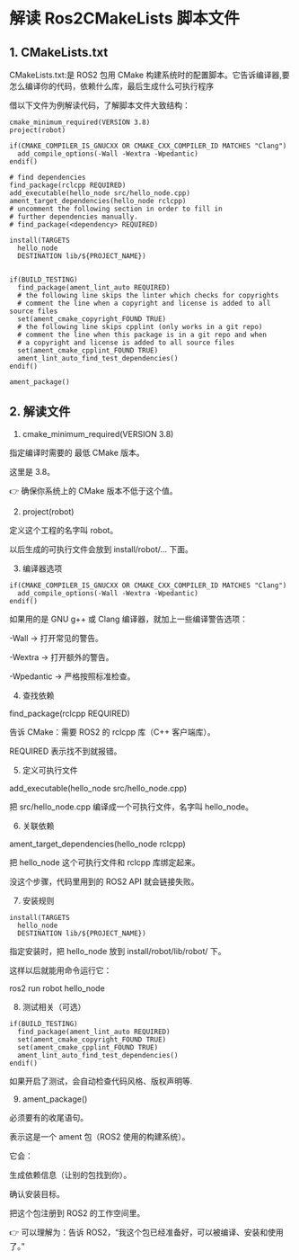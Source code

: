 # 解读 Ros2CMakeLists 脚本文件

## 1. CMakeLists.txt

CMakeLists.txt:是 ROS2 包用 CMake 构建系统时的配置脚本。它告诉编译器,要怎么编译你的代码，依赖什么库，最后生成什么可执行程序

借以下文件为例解读代码，了解脚本文件大致结构：

```
cmake_minimum_required(VERSION 3.8)
project(robot)

if(CMAKE_COMPILER_IS_GNUCXX OR CMAKE_CXX_COMPILER_ID MATCHES "Clang")
  add_compile_options(-Wall -Wextra -Wpedantic)
endif()

# find dependencies
find_package(rclcpp REQUIRED)
add_executable(hello_node src/hello_node.cpp)
ament_target_dependencies(hello_node rclcpp)
# uncomment the following section in order to fill in
# further dependencies manually.
# find_package(<dependency> REQUIRED)

install(TARGETS
  hello_node
  DESTINATION lib/${PROJECT_NAME})


if(BUILD_TESTING)
  find_package(ament_lint_auto REQUIRED)
  # the following line skips the linter which checks for copyrights
  # comment the line when a copyright and license is added to all source files
  set(ament_cmake_copyright_FOUND TRUE)
  # the following line skips cpplint (only works in a git repo)
  # comment the line when this package is in a git repo and when
  # a copyright and license is added to all source files
  set(ament_cmake_cpplint_FOUND TRUE)
  ament_lint_auto_find_test_dependencies()
endif()

ament_package()

```

## 2. 解读文件

1. cmake_minimum_required(VERSION 3.8)

指定编译时需要的 最低 CMake 版本。

这里是 3.8。

👉 确保你系统上的 CMake 版本不低于这个值。

2. project(robot)

定义这个工程的名字叫 robot。

以后生成的可执行文件会放到 install/robot/... 下面。

3. 编译器选项

```
if(CMAKE_COMPILER_IS_GNUCXX OR CMAKE_CXX_COMPILER_ID MATCHES "Clang")
  add_compile_options(-Wall -Wextra -Wpedantic)
endif()
```

如果用的是 GNU g++ 或 Clang 编译器，就加上一些编译警告选项：

-Wall → 打开常见的警告。

-Wextra → 打开额外的警告。

-Wpedantic → 严格按照标准检查。

4. 查找依赖

find_package(rclcpp REQUIRED)

告诉 CMake：需要 ROS2 的 rclcpp 库（C++ 客户端库）。

REQUIRED 表示找不到就报错。

5. 定义可执行文件
   
add_executable(hello_node src/hello_node.cpp)

把 src/hello_node.cpp 编译成一个可执行文件，名字叫 hello_node。

6. 关联依赖
   
ament_target_dependencies(hello_node rclcpp)

把 hello_node 这个可执行文件和 rclcpp 库绑定起来。

没这个步骤，代码里用到的 ROS2 API 就会链接失败。

7. 安装规则

```
install(TARGETS
  hello_node
  DESTINATION lib/${PROJECT_NAME})
```

指定安装时，把 hello_node 放到 install/robot/lib/robot/ 下。

这样以后就能用命令运行它：

ros2 run robot hello_node

8. 测试相关（可选）

```
if(BUILD_TESTING)
  find_package(ament_lint_auto REQUIRED)
  set(ament_cmake_copyright_FOUND TRUE)
  set(ament_cmake_cpplint_FOUND TRUE)
  ament_lint_auto_find_test_dependencies()
endif()
```

如果开启了测试，会自动检查代码风格、版权声明等.

9. ament_package()

必须要有的收尾语句。

表示这是一个 ament 包（ROS2 使用的构建系统）。

它会：

生成依赖信息（让别的包找到你）。

确认安装目标。

把这个包注册到 ROS2 的工作空间里。

👉 可以理解为：告诉 ROS2，“我这个包已经准备好，可以被编译、安装和使用了。”


